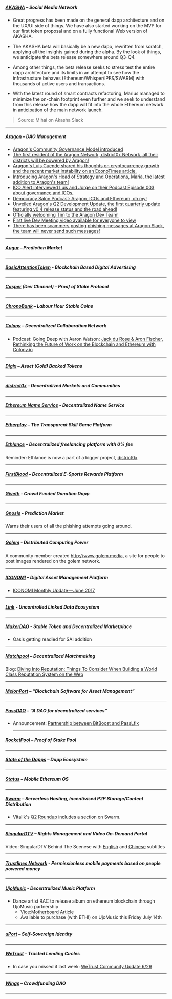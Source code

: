 ##### [AKASHA](https://akasha.world/) – Social Media Network

- Great progress has been made on the general dapp architecture and on the UX/UI side of things. We have also started working on the MVP for our first token proposal and on a fully functional Web version of AKASHA.

- The AKASHA beta will basically be a new dapp, rewritten from scratch, applying all the insights gained during the alpha. By the look of things, we anticipate the beta release somewhere around Q3-Q4.

- Among other things, the beta release seeks to stress test the entire dapp architecture and its limits in an attempt to see how the infrastructure behaves (Ethereum/Whisper/IPFS/SWARM) with thousands of active users and transactions.

- With the latest round of smart contracts refactoring, Marius managed to minimize the on-chain footprint even further and we seek to understand from this release how the dapp will fit into the whole Ethereum network in anticipation of the main network launch.

>Source: Mihai on Akasha Slack

---
##### [Aragon](https://aragon.one/) – DAO Management
- [Aragon's Community Governance Model introduced](https://github.com/aragon/governance/issues/3)
- [The first resident of the Aragon Network, district0x Network, all their districts will be powered by Aragon!](https://blog.aragon.one/aragon-to-power-the-district0x-network-ad936e41b290)
- [Aragon's Luis Cuende shared his thoughts on cryptocurrency growth and the recent market instability on an EconoTimes article.](http://www.econotimes.com/Industry-experts-positive-about-cryptocurrency-growth-despite-recent-market-instability-781385)
- [Introducing Aragon's Head of Strategy and Operations, Maria, the latest addition to Aragon's team!](https://blog.aragon.one/team-interviews-maria-aragons-head-of-strategy-and-operations-17c2a758aaf3)
- [ICO Alert interviewed Luis and Jorge on their Podcast Episode 003 about governance and ICOs.](https://www.icoalert.com/podcast/aragon-on-governance-and-icos/)
- [Democracy Salon Podcast: Aragon, ICOs and Ethereum, oh my!](https://soundcloud.com/user-561734241/democracy-salon-aragon-icos-and-ethereum-oh-my/s-I4kEg)
- [Unveiled Aragon's Q2 Development Update, the first quarterly update featuring v0.4 release status and the road ahead!](https://blog.aragon.one/aragon-q2-development-update-a014f7de2624)
- [Officially welcoming Tim to the Aragon Dev Team!](https://blog.aragon.one/team-interviews-tim-aragons-smart-contract-engineer-319a3b1cc9fc)
- [First live Dev Meeting video available for everyone to view](https://www.youtube.com/watch?v=2-gvzUsLCuI)
- [There has been scammers posting phishing messages at Aragon Slack, the team will never send such messages!](https://twitter.com/AragonProject/status/883364106476105729)
---
##### [Augur](https://augur.net/) – Prediction Market


---
##### [BasicAttentionToken](https://basicattentiontoken.org/) - Blockchain Based Digital Advertising


---  
##### [Casper](https://blog.ethereum.org/2015/08/01/introducing-casper-friendly-ghost/) (Dev Channel) – Proof of Stake Protocol

---
##### [ChronoBank](https://chronobank.io/) – Labour Hour Stable Coins


---
##### [Colony](https://colony.io/) – Decentralized Collaboration Network
- Podcast: Going Deep with Aaron Watson: [Jack du Rose & Aron Fischer, Rethinking the Future of Work on the Blockchain and Ethereum with Colony.io](http://www.goingdeepwithaaron.com/podcast/227-jack-du-rose-aron-fischer-rethinking-the-future-of-work-on-the-blockchain-and-ethereum-with-colonyio)
---
##### [Digix](https://digix.io/) – Asset (Gold) Backed Tokens

---
##### [district0x](https://district0x.io/) – Decentralized Markets and Communities

---
##### [Ethereum Name Service](https://ens.codetract.io) - Decentralized Name Service


---
##### [Etherplay](https://etherplay.io) – The Transparent Skill Game Platform


---
##### [Ethlance](https://ethlance.com/) – Decentralized freelancing platform with 0% fee
Reminder: Ethlance is now a part of a bigger project, [district0x](https://blog.district0x.io/district0x-network-fundraiser-23a64fd159f4)

---
##### [FirstBlood](https://firstblood.io/) – Decentralized E-Sports Rewards Platform

---
##### [Giveth](https://www.giveth.io/) - Crowd Funded Donation Dapp


---
##### [Gnosis](https://gnosis.pm/) - Prediction Market 
Warns their users of all the phishing attempts going around.

---  
##### [Golem](https://golem.network/) - Distributed Computing Power

A community member created http://www.golem.media, a site for people to post images rendered on the golem network. 

---
##### [ICONOMI](https://iconomi.net/) – Digital Asset Management Platform
- [ICONOMI Monthly Update — June 2017](https://medium.com/iconominet/iconomi-monthly-update-june-2017-e77f4a92b858)
---
##### [Link](http://docs.link-blockchain.org/en/latest/) - Uncontrolled Linked Data Ecosystem

---
##### [MakerDAO](https://makerdao.com/) - Stable Token and Decentralized Marketplace
- Oasis getting readied for SAI addition

---
##### [Matchpool](https://matchpool.co/) – Decentralized Matchmaking
Blog: [Diving Into Reputation: Things To Consider When Building a World Class Reputation System on the Web](https://t.co/QDMjop702a)

---
##### [MelonPort](https://melonport.com/) – “Blockchain Software for Asset Management”


---
##### [PassDAO](https://forum.passdao.org/) – “A DAO for decentralized services”
- Announcement: [Partnership between BitBoost and PassLfix](https://twitter.com/Bitboosters/status/881828143203581952) 
  
  ---
##### [RocketPool](https://www.rocketpool.net/) – Proof of Stake Pool


---
##### [State of the Dapps](https://dapps.ethercasts.com/) – Dapp Ecosystem


---
##### [Status](https://status.im/) – Mobile Ethereum OS

---
##### [Swarm](http://swarm-gateways.net/bzz:/theswarm.eth/) – Serverless Hosting, Incentivised P2P Storage/Content Distribution
- Vitalik's [Q2 Roundup](https://blog.ethereum.org/2017/07/08/roundup_q2/) includes a section on Swarm.

---
##### [SingularDTV](https://singulardtv.com/) – Rights Management and Video On-Demand Portal
Video: SingularDTV Behind The Scenese with [English](https://singulardtv.com/video/Vvrd-2i7or0) and [Chinese](https://t.co/NKCaKOiMVU) subtitles

---
##### [Trustlines Network](https://trustlines.network) - Permissionless mobile payments based on people powered money


---
##### [UjoMusic](https://ujomusic.com/) - Decentralized Music Platform
- Dance artist RAC to release album on ethereum blockchain through UjoMusic partnership
    - [Vice:Motherboard Article](https://motherboard.vice.com/en_us/article/nevzbz/this-dj-has-released-the-first-full-length-album-using-the-ethereum-blockchain)
    - Available to purchase (with ETH!) on UjoMusic this Friday July 14th

---  
##### [uPort](https://www.uport.me/) – Self-Sovereign Identity 

---
##### [WeTrust](https://www.wetrust.io/) – Trusted Lending Circles
- In case you missed it last week: [WeTrust Community Update 6/29](https://medium.com/wetrust-blog/wetrust-community-update-6-29-a51340427448)

---
##### [Wings](https://wings.ai/) – Crowdfunding DAO


---

